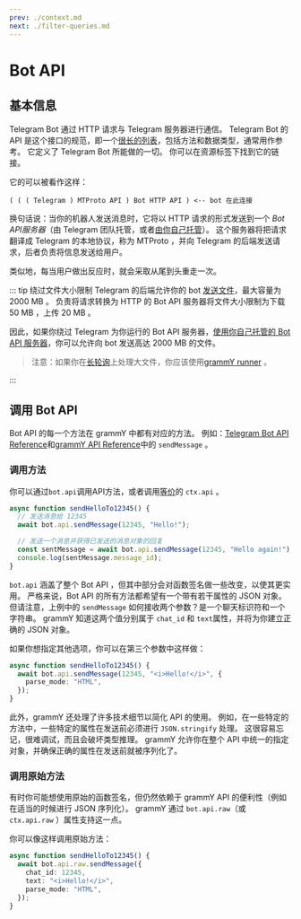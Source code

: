 ```yaml
---
prev: ./context.md
next: ./filter-queries.md
---
```


# Bot API

## 基本信息

Telegram Bot 通过 HTTP 请求与 Telegram 服务器进行通信。
Telegram Bot 的 API 是这个接口的规范，即一个[很长的列表](https://core.telegram.org/bots/api)，包括方法和数据类型，通常用作参考。
它定义了 Telegram Bot 所能做的一切。
你可以在资源标签下找到它的链接。

它的可以被看作这样：

```asciiart:no-line-numbers
( ( ( Telegram ) MTProto API ) Bot HTTP API ) <-- bot 在此连接
```

换句话说：当你的机器人发送消息时，它将以 HTTP 请求的形式发送到一个 _Bot API服务器_（由 Telegram 团队托管，或者[由你自己托管](https://core.telegram.org/bots/api#using-a-local-bot-api-server)）。
这个服务器将把请求翻译成 Telegram 的本地协议，称为 MTProto ，并向 Telegram 的后端发送请求，后者负责将信息发送给用户。

类似地，每当用户做出反应时，就会采取从尾到头重走一次。

::: tip 绕过文件大小限制
Telegram 的后端允许你的 bot [发送文件](./files.md)，最大容量为 2000 MB 。
负责将请求转换为 HTTP 的 Bot API 服务器将文件大小限制为下载 50 MB ，上传 20 MB 。

因此，如果你绕过 Telegram 为你运行的 Bot API 服务器，[使用你自己托管的 Bot API 服务器](https://core.telegram.org/bots/api#using-a-local-bot-api-server)，你可以允许向 bot 发送高达 2000 MB 的文件。

> 注意：如果你在[长轮询](./deployment-types.md)上处理大文件，你应该使用[grammY runner](/plugins/runner.md) 。

:::

## 调用 Bot API

Bot API 的每一个方法在 grammY 中都有对应的方法。
例如：[Telegram Bot API Reference](https://core.telegram.org/bots/api#sendmessage)和[grammY API Reference](https://doc.deno.land/https/deno.land/x/grammy/mod.ts#Api)中的 `sendMessage` 。

### 调用方法

你可以通过`bot.api`调用API方法，或者调用[等价](./context.md#available-actions)的 `ctx.api` 。

```ts
async function sendHelloTo12345() {
  // 发送消息给 12345
  await bot.api.sendMessage(12345, "Hello!");

  // 发送一个消息并获得已发送的消息对象的回复
  const sentMessage = await bot.api.sendMessage(12345, "Hello again!");
  console.log(sentMessage.message_id);
}
```

`bot.api` 涵盖了整个 Bot API ，但其中部分会对函数签名做一些改变，以使其更实用。
严格来说，Bot API 的所有方法都希望有一个带有若干属性的 JSON 对象。
但请注意，上例中的 `sendMessage` 如何接收两个参数？是一个聊天标识符和一个字符串。
grammY 知道这两个值分别属于 `chat_id` 和 `text`属性，并将为你建立正确的 JSON 对象。

如果你想指定其他选项，你可以在第三个参数中这样做：

```ts
async function sendHelloTo12345() {
  await bot.api.sendMessage(12345, "<i>Hello!</i>", {
    parse_mode: "HTML",
  });
}
```

此外，grammY 还处理了许多技术细节以简化 API 的使用。
例如，在一些特定的方法中，一些特定的属性在发送前必须进行 `JSON.stringify` 处理。
这很容易忘记，很难调试，而且会破坏类型推理。
grammY 允许你在整个 API 中统一的指定对象，并确保正确的属性在发送前就被序列化了。

### 调用原始方法

有时你可能想使用原始的函数签名，但仍然依赖于 grammY API 的便利性（例如在适当的时候进行 JSON 序列化）。
grammY 通过 `bot.api.raw`（或 `ctx.api.raw` ）属性支持这一点。

你可以像这样调用原始方法：

```ts
async function sendHelloTo12345() {
  await bot.api.raw.sendMessage({
    chat_id: 12345,
    text: "<i>Hello!</i>",
    parse_mode: "HTML",
  });
}
```
